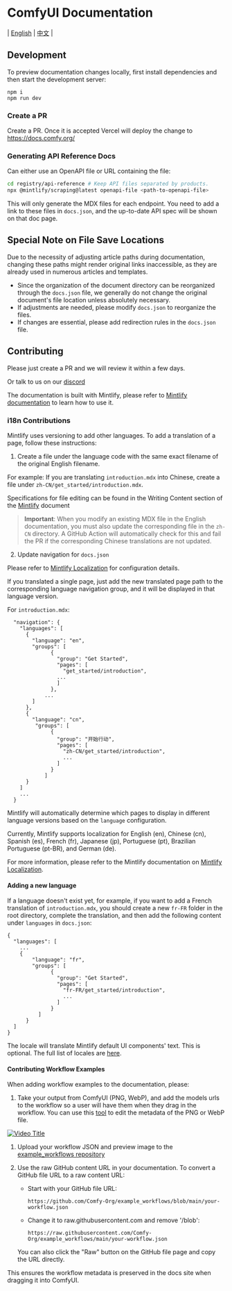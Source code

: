 # ComfyUI Documentation
| [English](./README.md) | [中文](./README.zh-CN.md) |

## Development


To preview documentation changes locally, first install dependencies and then start the development server:

```
npm i
npm run dev
```

### Create a PR

Create a PR. Once it is accepted Vercel will deploy the change to https://docs.comfy.org/

### Generating API Reference Docs

Can either use an OpenAPI file or URL containing the file:

```bash
cd registry/api-reference # Keep API files separated by products.
npx @mintlify/scraping@latest openapi-file <path-to-openapi-file>
```

This will only generate the MDX files for each endpoint. You need to add a link to these files in `docs.json`, and the up-to-date API spec will be shown on that doc page.


## Special Note on File Save Locations

Due to the necessity of adjusting article paths during documentation, changing these paths might render original links inaccessible, as they are already used in numerous articles and templates.
- Since the organization of the document directory can be reorganized through the `docs.json` file, we generally do not change the original document's file location unless absolutely necessary.
- If adjustments are needed, please modify `docs.json` to reorganize the files.
- If changes are essential, please add redirection rules in the `docs.json` file.


## Contributing

Please just create a PR and we will review it within a few days.

Or talk to us on our [discord](https://discord.com/invite/comfyorg)

The documentation is built with Mintlify, please refer to [Mintlify documentation](https://mintlify.com/docs) to learn how to use it.

### i18n Contributions

Mintlify uses versioning to add other languages. To add a translation of a page, follow these instructions:

1. Create a file under the language code with the same exact filename of the original English filename.

For example: If you are translating `introduction.mdx` into Chinese, create a file under `zh-CN/get_started/introduction.mdx`. 

Specifications for file editing can be found in the Writing Content section of the [Mintlify](https://mintlify.com/docs/page) document

> **Important**: When you modify an existing MDX file in the English documentation, you must also update the corresponding file in the `zh-CN` directory. A GitHub Action will automatically check for this and fail the PR if the corresponding Chinese translations are not updated.

2. Update navigation for `docs.json`

Please refer to [Mintlify Localization](https://mintlify.com/docs/navigation/localization) for configuration details.

If you translated a single page, just add the new translated page path to the corresponding language navigation group, and it will be displayed in that language version.

For `introduction.mdx`:

```
  "navigation": {
    "languages": [
      {
        "language": "en",
        "groups": [
              {
                "group": "Get Started",
                "pages": [
                  "get_started/introduction",
                ...
                ]
              },
            ...
        ]
      },
      {
        "language": "cn",
         "groups": [
              {
                "group": "开始行动",
                "pages": [
                  "zh-CN/get_started/introduction",
                  ...
                ]
              }
            ]
      }
    ]
    ...
  }
```

Mintlify will automatically determine which pages to display in different language versions based on the `language` configuration.

Currently, Mintlify supports localization for English (en), Chinese (cn), Spanish (es), French (fr), Japanese (jp), Portuguese (pt), Brazilian Portuguese (pt-BR), and German (de).

For more information, please refer to the Mintlify documentation on [Mintlify Localization](https://mintlify.com/docs/navigation/localization).

#### Adding a new language

If a language doesn't exist yet, for example, if you want to add a French translation of `introduction.mdx`, you should create a new `fr-FR` folder in the root directory, complete the translation, and then add the following content under `languages` in `docs.json`:

```
{
  "languages": [
    ...
    {
        "language": "fr",
        "groups": [
              {
                "group": "Get Started",
                "pages": [
                  "fr-FR/get_started/introduction",
                  ...
                ]
              }
          ]
      }
  ]
}
```

The locale will translate Mintlify default UI components' text. This is optional. The full list of locales are [here](https://mintlify.com/docs/settings/global#param-locale).

#### Contributing Workflow Examples

When adding workflow examples to the documentation, please:

1. Take your output from ComfyUI (PNG, WebP), and add the models urls to the workflow so a user will have them when they drag in the workflow. You can use this [tool](https://comfyui-embeded-workflow-editor.vercel.app/) to edit the metadata of the PNG or WebP file.

[![Video Title](https://img.youtube.com/vi/_zYbP8w7G8A/0.jpg)](https://youtu.be/_zYbP8w7G8A)

1. Upload your workflow JSON and preview image to the [example_workflows repository](https://github.com/Comfy-Org/example_workflows)
1. Use the raw GitHub content URL in your documentation. To convert a GitHub file URL to a raw content URL:
   - Start with your GitHub file URL:
     ```
     https://github.com/Comfy-Org/example_workflows/blob/main/your-workflow.json
     ```
   - Change it to raw.githubusercontent.com and remove '/blob':
     ```
     https://raw.githubusercontent.com/Comfy-Org/example_workflows/main/your-workflow.json
     ```
   
   You can also click the "Raw" button on the GitHub file page and copy the URL directly.

This ensures the workflow metadata is preserved in the docs site when dragging it into ComfyUI.

